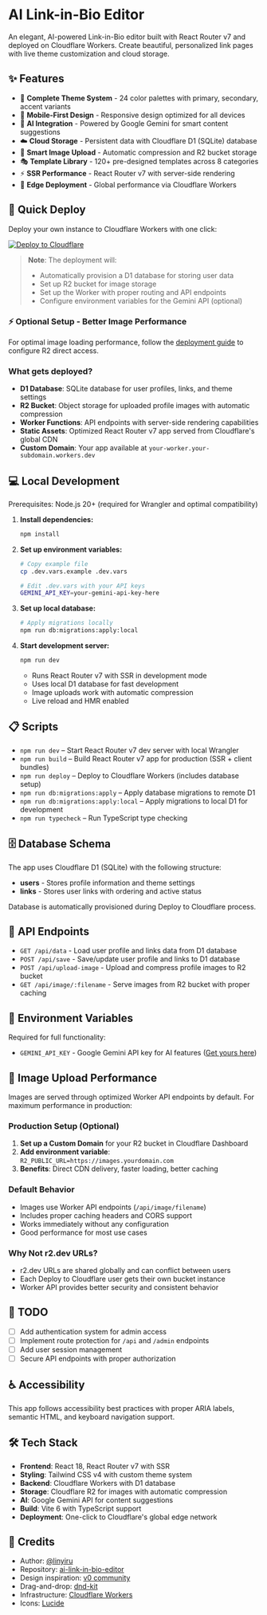 # AI Link-in-Bio Editor

An elegant, AI-powered Link-in-Bio editor built with React Router v7 and deployed on Cloudflare Workers. Create beautiful, personalized link pages with live theme customization and cloud storage.

## ✨ Features

- 🎨 **Complete Theme System** - 24 color palettes with primary, secondary, accent variants
- 📱 **Mobile-First Design** - Responsive design optimized for all devices
- 🤖 **AI Integration** - Powered by Google Gemini for smart content suggestions
- ☁️ **Cloud Storage** - Persistent data with Cloudflare D1 (SQLite) database
- 📸 **Smart Image Upload** - Automatic compression and R2 bucket storage
- 🎭 **Template Library** - 120+ pre-designed templates across 8 categories
- ⚡ **SSR Performance** - React Router v7 with server-side rendering
- 🚀 **Edge Deployment** - Global performance via Cloudflare Workers

## 🚀 Quick Deploy

Deploy your own instance to Cloudflare Workers with one click:

[![Deploy to Cloudflare](https://deploy.workers.cloudflare.com/button)](https://deploy.workers.cloudflare.com/?url=https://github.com/linyiru/ai-link-in-bio-editor)

> **Note**: The deployment will:
>
> - Automatically provision a D1 database for storing user data  
> - Set up R2 bucket for image storage
> - Set up the Worker with proper routing and API endpoints
> - Configure environment variables for the Gemini API (optional)

### ⚡ Optional Setup - Better Image Performance

For optimal image loading performance, follow the [deployment guide](./DEPLOY.md) to configure R2 direct access.

### What gets deployed?

- **D1 Database**: SQLite database for user profiles, links, and theme settings
- **R2 Bucket**: Object storage for uploaded profile images with automatic compression
- **Worker Functions**: API endpoints with server-side rendering capabilities
- **Static Assets**: Optimized React Router v7 app served from Cloudflare's global CDN
- **Custom Domain**: Your app available at `your-worker.your-subdomain.workers.dev`

## 💻 Local Development

Prerequisites: Node.js 20+ (required for Wrangler and optimal compatibility)

1. **Install dependencies:**

   ```bash
   npm install
   ```

2. **Set up environment variables:**

   ```bash
   # Copy example file
   cp .dev.vars.example .dev.vars
   
   # Edit .dev.vars with your API keys
   GEMINI_API_KEY=your-gemini-api-key-here
   ```

3. **Set up local database:**

   ```bash
   # Apply migrations locally
   npm run db:migrations:apply:local
   ```

4. **Start development server:**

   ```bash
   npm run dev
   ```

   - Runs React Router v7 with SSR in development mode
   - Uses local D1 database for fast development
   - Image uploads work with automatic compression
   - Live reload and HMR enabled

## 📋 Scripts

- `npm run dev` – Start React Router v7 dev server with local Wrangler
- `npm run build` – Build React Router v7 app for production (SSR + client bundles)
- `npm run deploy` – Deploy to Cloudflare Workers (includes database setup)
- `npm run db:migrations:apply` – Apply database migrations to remote D1
- `npm run db:migrations:apply:local` – Apply migrations to local D1 for development
- `npm run typecheck` – Run TypeScript type checking

## 🗄️ Database Schema

The app uses Cloudflare D1 (SQLite) with the following structure:

- **users** - Stores profile information and theme settings
- **links** - Stores user links with ordering and active status

Database is automatically provisioned during Deploy to Cloudflare process.

## 🎯 API Endpoints

- `GET /api/data` - Load user profile and links data from D1 database
- `POST /api/save` - Save/update user profile and links to D1 database  
- `POST /api/upload-image` - Upload and compress profile images to R2 bucket
- `GET /api/image/:filename` - Serve images from R2 bucket with proper caching

## 🔧 Environment Variables

Required for full functionality:

- `GEMINI_API_KEY` - Google Gemini API key for AI features ([Get yours here](https://aistudio.google.com/app/apikey))

## 📸 Image Upload Performance

Images are served through optimized Worker API endpoints by default. For maximum performance in production:

### Production Setup (Optional)

1. **Set up a Custom Domain** for your R2 bucket in Cloudflare Dashboard
2. **Add environment variable**: `R2_PUBLIC_URL=https://images.yourdomain.com`
3. **Benefits**: Direct CDN delivery, faster loading, better caching

### Default Behavior

- Images use Worker API endpoints (`/api/image/filename`)
- Includes proper caching headers and CORS support
- Works immediately without any configuration
- Good performance for most use cases

### Why Not r2.dev URLs?

- r2.dev URLs are shared globally and can conflict between users
- Each Deploy to Cloudflare user gets their own bucket instance
- Worker API provides better security and consistent behavior

## 📝 TODO

- [ ] Add authentication system for admin access
- [ ] Implement route protection for `/api` and `/admin` endpoints
- [ ] Add user session management
- [ ] Secure API endpoints with proper authorization

## ♿ Accessibility

This app follows accessibility best practices with proper ARIA labels, semantic HTML, and keyboard navigation support.

## 🛠️ Tech Stack

- **Frontend**: React 18, React Router v7 with SSR
- **Styling**: Tailwind CSS v4 with custom theme system
- **Backend**: Cloudflare Workers with D1 database
- **Storage**: Cloudflare R2 for images with automatic compression
- **AI**: Google Gemini API for content suggestions
- **Build**: Vite 6 with TypeScript support
- **Deployment**: One-click to Cloudflare's global edge network

## 📄 Credits

- Author: [@linyiru](https://github.com/linyiru)
- Repository: [ai-link-in-bio-editor](https://github.com/linyiru/ai-link-in-bio-editor)
- Design inspiration: [v0 community](https://v0.app/community/v0-me-Zz6mBLdU9bC)
- Drag-and-drop: [dnd-kit](https://github.com/clauderic/dnd-kit)
- Infrastructure: [Cloudflare Workers](https://workers.cloudflare.com/)
- Icons: [Lucide](https://lucide.dev/)
